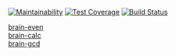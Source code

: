 [![Maintainability](https://api.codeclimate.com/v1/badges/fb188b5b1a0b0a8bf449/maintainability)](https://codeclimate.com/github/turchinskki/project-lvl1-s364/maintainability)
[![Test Coverage](https://api.codeclimate.com/v1/badges/fb188b5b1a0b0a8bf449/test_coverage)](https://codeclimate.com/github/turchinskki/project-lvl1-s364/test_coverage)
 [![Build Status](https://travis-ci.org/turchinskki/project-lvl1-s364.svg?branch=master)](https://travis-ci.org/turchinskki/project-lvl1-s364)
  
 
[brain-even](https://asciinema.org/a/Tz5w9Puao1Mq0AA3We0vfo4s6)<br/>
[brain-calc](https://asciinema.org/a/Uqh173db3CYWU4HlwquBwXy6S)<br/>
[brain-gcd](https://asciinema.org/a/8wZSoCAQzmN0YZVo8zg9oriek)<br/>

